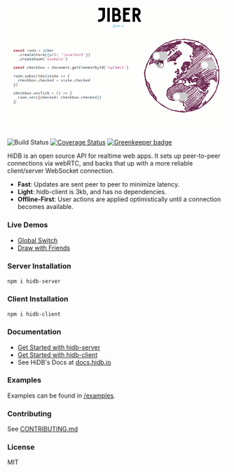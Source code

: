 [![Jiber](jiber.gif)](https://jiber.io)

![Build Status](https://github.com/jacob-grahn/jiber/workflows/Run%20Tests/badge.svg)
[![Coverage Status](https://coveralls.io/repos/github/jacob-grahn/hidb/badge.svg?branch=master&cache_bust=yay)](https://coveralls.io/github/jacob-grahn/hidb?branch=master)
[![Greenkeeper badge](https://badges.greenkeeper.io/jacob-grahn/hidb.svg)](https://greenkeeper.io/)

HiDB is an open source API for realtime web apps. It sets up peer-to-peer connections via webRTC, and backs that up with a more reliable client/server WebSocket connection.

- **Fast**: Updates are sent peer to peer to minimize latency.
- **Light**: hidb-client is 3kb, and has no dependencies.
- **Offline-First**: User actions are applied optimistically until a connection becomes available.

### Live Demos
  - [Global Switch](https://codepen.io/jacob-grahn/pen/BmqzpR)
  - [Draw with Friends](https://codepen.io/jacob-grahn/pen/mqGmWb)

### Server Installation
```
npm i hidb-server
```

### Client Installation
```
npm i hidb-client
```

### Documentation
- [Get Started with hidb-server](/packages/hidb-server)
- [Get Started with hidb-client](/packages/hidb-client)
- See HiDB's Docs at [docs.hidb.io](http://docs.hidb.io)

### Examples
Examples can be found in [/examples](/examples).

### Contributing
See [CONTRIBUTING.md](/CONTRIBUTING.md)

### License
MIT

